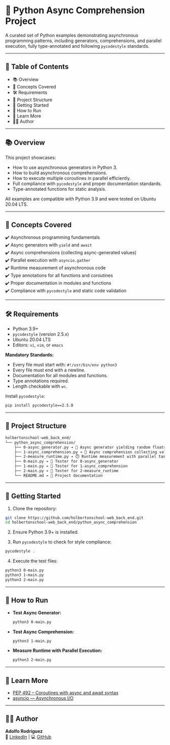 # 🚀 Python Async Comprehension Project

A curated set of Python examples demonstrating asynchronous programming patterns, including generators, comprehensions, and parallel execution, fully type-annotated and following `pycodestyle` standards.

---

## 📌 Table of Contents

- 📚 Overview
- 🧠 Concepts Covered
- 🛠️ Requirements
- 📁 Project Structure
- 🚀 Getting Started
- 🧪 How to Run
- 📘 Learn More
- 👨‍💻 Author

---

## 📚 Overview

This project showcases:

- How to use asynchronous generators in Python 3.
- How to build asynchronous comprehensions.
- How to execute multiple coroutines in parallel efficiently.
- Full compliance with `pycodestyle` and proper documentation standards.
- Type-annotated functions for static analysis.

All examples are compatible with Python 3.9 and were tested on Ubuntu 20.04 LTS.

---

## 🧠 Concepts Covered

✔️ Asynchronous programming fundamentals\
✔️ Async generators with `yield` and `await`\
✔️ Async comprehensions (collecting async-generated values)\
✔️ Parallel execution with `asyncio.gather`\
✔️ Runtime measurement of asynchronous code\
✔️ Type annotations for all functions and coroutines\
✔️ Proper documentation in modules and functions\
✔️ Compliance with `pycodestyle` and static code validation

---

## 🛠️ Requirements

- Python 3.9+
- `pycodestyle` (version 2.5.x)
- Ubuntu 20.04 LTS
- Editors: `vi`, `vim`, or `emacs`

**Mandatory Standards:**

- Every file must start with: `#!/usr/bin/env python3`
- Every file must end with a newline.
- Documentation for all modules and functions.
- Type annotations required.
- Length checkable with `wc`.

Install `pycodestyle`:

```bash
pip install pycodestyle==2.5.0
```

---

## 📁 Project Structure

```bash
holbertonschool-web_back_end/
└── python_async_comprehension/
    ├── 0-async_generator.py ➔ 🔄 Async generator yielding random floats
    ├── 1-async_comprehension.py ➔ 📅 Async comprehension collecting values
    ├── 2-measure_runtime.py ➔ ⏱️ Runtime measurement with parallel tasks
    ├── 0-main.py ➔ 🔹 Tester for 0-async_generator
    ├── 1-main.py ➔ 🔹 Tester for 1-async_comprehension
    ├── 2-main.py ➔ 🔹 Tester for 2-measure_runtime
    └── README.md ➔ 📘 Project documentation
```

---

## 🚀 Getting Started

1. Clone the repository:

```bash
git clone https://github.com/holbertonschool-web_back_end.git
cd holbertonschool-web_back_end/python_async_comprehension
```

2. Ensure Python 3.9+ is installed.

3. Run `pycodestyle` to check for style compliance:

```bash
pycodestyle .
```

4. Execute the test files:

```bash
python3 0-main.py
python3 1-main.py
python3 2-main.py
```

---

## 🧪 How to Run

- **Test Async Generator:**
  ```bash
  python3 0-main.py
  ```
- **Test Async Comprehension:**
  ```bash
  python3 1-main.py
  ```
- **Measure Runtime with Parallel Execution:**
  ```bash
  python3 2-main.py
  ```

---

## 📘 Learn More

- [PEP 492 – Coroutines with async and await syntax](https://peps.python.org/pep-0492/)
- [asyncio — Asynchronous I/O](https://docs.python.org/3/library/asyncio.html)

---

## 👨‍💻 Author

**Adolfo Rodriguez**\
💼 [LinkedIn](https://www.linkedin.com/in/adolfo-rodriguez-22b178330/) | 💻 [GitHub](https://github.com/Adolfo2231)
